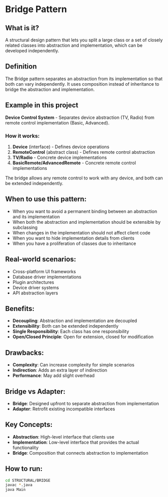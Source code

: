# Bridge Pattern

## What is it?
A structural design pattern that lets you split a large class or a set of closely related classes into abstraction and implementation, which can be developed independently.

## Definition
The Bridge pattern separates an abstraction from its implementation so that both can vary independently. It uses composition instead of inheritance to bridge the abstraction and implementation.

## Example in this project
**Device Control System** - Separates device abstraction (TV, Radio) from remote control implementation (Basic, Advanced).

### How it works:
1. **Device** (interface) - Defines device operations
2. **RemoteControl** (abstract class) - Defines remote control abstraction
3. **TV/Radio** - Concrete device implementations
4. **BasicRemote/AdvancedRemote** - Concrete remote control implementations

The bridge allows any remote control to work with any device, and both can be extended independently.

## When to use this pattern:
- When you want to avoid a permanent binding between an abstraction and its implementation
- When both the abstraction and implementation should be extensible by subclassing
- When changes in the implementation should not affect client code
- When you want to hide implementation details from clients
- When you have a proliferation of classes due to inheritance

## Real-world scenarios:
- Cross-platform UI frameworks
- Database driver implementations
- Plugin architectures
- Device driver systems
- API abstraction layers

## Benefits:
- **Decoupling**: Abstraction and implementation are decoupled
- **Extensibility**: Both can be extended independently
- **Single Responsibility**: Each class has one responsibility
- **Open/Closed Principle**: Open for extension, closed for modification

## Drawbacks:
- **Complexity**: Can increase complexity for simple scenarios
- **Indirection**: Adds an extra layer of indirection
- **Performance**: May add slight overhead

## Bridge vs Adapter:
- **Bridge**: Designed upfront to separate abstraction from implementation
- **Adapter**: Retrofit existing incompatible interfaces

## Key Concepts:
- **Abstraction**: High-level interface that clients use
- **Implementation**: Low-level interface that provides the actual functionality
- **Bridge**: Composition that connects abstraction to implementation

## How to run:
```bash
cd STRUCTURAL/BRIDGE
javac *.java
java Main
```
